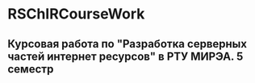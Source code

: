 # RSChIRCourseWork
## Курсовая работа по "Разработка серверных частей интернет ресурсов" в РТУ МИРЭА. 5 семестр
